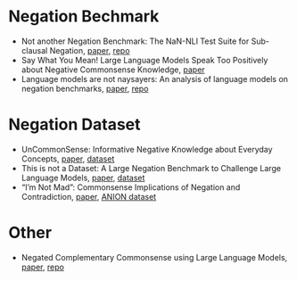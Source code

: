 # Negation Bechmark
- Not another Negation Benchmark: The NaN-NLI Test Suite for Sub-clausal Negation, [paper](https://arxiv.org/pdf/2210.03256.pdf), [repo](https://github.com/tsafavi/NegatER)
- Say What You Mean! Large Language Models Speak Too Positively about Negative Commonsense Knowledge, [paper](https://arxiv.org/pdf/2305.05976.pdf)
- Language models are not naysayers: An analysis of language models on negation benchmarks, [paper](https://arxiv.org/pdf/2306.08189.pdf), [repo](https://github.com/joey234/llm-neg-bench)

# Negation Dataset
- UnCommonSense: Informative Negative Knowledge about Everyday Concepts, [paper](https://dl.acm.org/doi/10.1145/3511808.3557484), [dataset](https://www.mpi-inf.mpg.de/departments/databases-and-information-systems/research/yago-naga/commonsense/uncommonsense)
- This is not a Dataset: A Large Negation Benchmark to Challenge Large Language Models, [paper](https://arxiv.org/pdf/2310.15941.pdf), [dataset](https://huggingface.co/datasets/HiTZ/This-is-not-a-dataset?row=1)
- “I’m Not Mad”: Commonsense Implications of Negation and Contradiction, [paper](https://aclanthology.org/2021.naacl-main.346.pdf), [ANION dataset](https://github.com/liweijiang/anion?tab=readme-ov-file)
# Other
- Negated Complementary Commonsense using Large Language Models, [paper](https://arxiv.org/pdf/2307.06794.pdf), [repo](https://github.com/navidre/negated_complementary_commonsense)